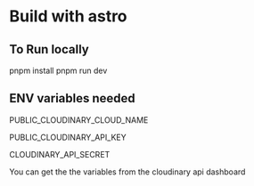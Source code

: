 # Build with astro

## To Run locally
pnpm install
pnpm run dev

## ENV variables needed
PUBLIC_CLOUDINARY_CLOUD_NAME

PUBLIC_CLOUDINARY_API_KEY

CLOUDINARY_API_SECRET

You can get the the variables from the cloudinary api dashboard